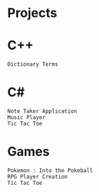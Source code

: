 # Projects
# C++
```
Dictionary Terms
```
# C#
```
Note Taker Application
Music Player
Tic Tac Toe
```
# Games
```
Pokemon : Into the Pokeball
RPG Player Creation
Tic Tac Toe
```
